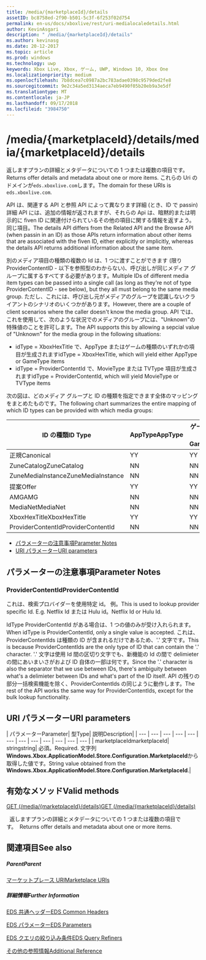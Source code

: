 ```yaml
---
title: /media/{marketplaceId}/details
assetID: bc8758ed-2f90-b501-5c3f-6f253f02d754
permalink: en-us/docs/xboxlive/rest/uri-medialocaledetails.html
author: KevinAsgari
description: " /media/{marketplaceId}/details"
ms.author: kevinasg
ms.date: 20-12-2017
ms.topic: article
ms.prod: windows
ms.technology: uwp
keywords: Xbox Live, Xbox, ゲーム, UWP, Windows 10, Xbox One
ms.localizationpriority: medium
ms.openlocfilehash: 7b8dcea7c0987a2bc783adae0398c9579ded2fe8
ms.sourcegitcommit: 9e2c34a5ed3134aeca7eb9490f05b20eb9a3e5df
ms.translationtype: MT
ms.contentlocale: ja-JP
ms.lasthandoff: 09/17/2018
ms.locfileid: "3984750"
---
```

# <a name="mediamarketplaceiddetails"></a><span data-ttu-id="476f6-104">/media/{marketplaceId}/details</span><span class="sxs-lookup"><span data-stu-id="476f6-104">/media/{marketplaceId}/details</span></span>
<span data-ttu-id="476f6-105">返しますプランの詳細とメタデータについての 1 つまたは複数の項目です。</span><span class="sxs-lookup"><span data-stu-id="476f6-105">Returns offer details and metadata about one or more items.</span></span> <span data-ttu-id="476f6-106">これらの Uri のドメインが`eds.xboxlive.com`します。</span><span class="sxs-lookup"><span data-stu-id="476f6-106">The domain for these URIs is `eds.xboxlive.com`.</span></span>
 
<span data-ttu-id="476f6-107">API は、関連する API と参照 API によって異なります詳細 (とき、ID で passin) 詳細 API には、追加の情報が返されますが、それらの Api は、暗黙的または明示的に fiven ID に関連付けられているその他の項目に関する情報を返すよう。同じ項目。</span><span class="sxs-lookup"><span data-stu-id="476f6-107">The details API differs from the Related API and the Browse API (when passin in an ID) as those APIs return information about other items that are associated with the fiven ID, either explicitly or implicitly, whereas the details API returns additional information about the same item.</span></span>
 
<span data-ttu-id="476f6-108">別のメディア項目の種類の複数の Id は、1 つに渡すことができます (限り ProviderContentID - 以下を参照型のわからない)、呼び出しが同じメディア グループに属するすべてする必要があります。</span><span class="sxs-lookup"><span data-stu-id="476f6-108">Multiple IDs of different media item types can be passed into a single call (as long as they're not of type ProviderContentID - see below), but they all must belong to the same media group.</span></span> <span data-ttu-id="476f6-109">ただし、これには、呼び出し元がメディアのグループを認識しないクライアントのシナリオのいくつかがあります。</span><span class="sxs-lookup"><span data-stu-id="476f6-109">However, there are a couple of client scenarios where the caller doesn't know the media group.</span></span> <span data-ttu-id="476f6-110">API では、これを使用して、次のような状況でのメディアのグループには、"Unknown"の特殊値のことを許可します。</span><span class="sxs-lookup"><span data-stu-id="476f6-110">The API supports this by allowing a sepcial value of "Unknown" for the media group in the following situations:</span></span>
 
   * <span data-ttu-id="476f6-111">idType = XboxHexTitle で、AppType またはゲームの種類のいずれかの項目が生成されます</span><span class="sxs-lookup"><span data-stu-id="476f6-111">idType = XboxHexTitle, which will yield either AppType or GameType items</span></span>
   * <span data-ttu-id="476f6-112">idType = ProviderContentId で、MovieType または TVType 項目が生成されます</span><span class="sxs-lookup"><span data-stu-id="476f6-112">idType = ProviderContentId, which will yield MovieType or TVType items</span></span>
  
<span data-ttu-id="476f6-113">次の図は、どのメディア グループと ID の種類を指定できます全体のマッピングをまとめたものです。</span><span class="sxs-lookup"><span data-stu-id="476f6-113">The following chart summarizes the entire mapping of which ID types can be provided with which media groups:</span></span>
 
| <span data-ttu-id="476f6-114">ID の種類</span><span class="sxs-lookup"><span data-stu-id="476f6-114">ID Type</span></span>| <span data-ttu-id="476f6-115">AppType</span><span class="sxs-lookup"><span data-stu-id="476f6-115">AppType</span></span>| <span data-ttu-id="476f6-116">ゲームの種類</span><span class="sxs-lookup"><span data-stu-id="476f6-116">GameType</span></span>| <span data-ttu-id="476f6-117">MovieType</span><span class="sxs-lookup"><span data-stu-id="476f6-117">MovieType</span></span>| <span data-ttu-id="476f6-118">MusicArtistType</span><span class="sxs-lookup"><span data-stu-id="476f6-118">MusicArtistType</span></span>| <span data-ttu-id="476f6-119">MusicType</span><span class="sxs-lookup"><span data-stu-id="476f6-119">MusicType</span></span>| <span data-ttu-id="476f6-120">TVType</span><span class="sxs-lookup"><span data-stu-id="476f6-120">TVType</span></span>| <span data-ttu-id="476f6-121">WebVideoType</span><span class="sxs-lookup"><span data-stu-id="476f6-121">WebVideoType</span></span>| <span data-ttu-id="476f6-122">Unknown</span><span class="sxs-lookup"><span data-stu-id="476f6-122">Unknown</span></span>| 
| --- | --- | --- | --- | --- | --- | --- | --- | --- | 
| <span data-ttu-id="476f6-123">正規</span><span class="sxs-lookup"><span data-stu-id="476f6-123">Canonical</span></span>| <span data-ttu-id="476f6-124">Y</span><span class="sxs-lookup"><span data-stu-id="476f6-124">Y</span></span>| <span data-ttu-id="476f6-125">Y</span><span class="sxs-lookup"><span data-stu-id="476f6-125">Y</span></span>| <span data-ttu-id="476f6-126">Y</span><span class="sxs-lookup"><span data-stu-id="476f6-126">Y</span></span>| <span data-ttu-id="476f6-127">Y</span><span class="sxs-lookup"><span data-stu-id="476f6-127">Y</span></span>| <span data-ttu-id="476f6-128">Y</span><span class="sxs-lookup"><span data-stu-id="476f6-128">Y</span></span>| <span data-ttu-id="476f6-129">Y</span><span class="sxs-lookup"><span data-stu-id="476f6-129">Y</span></span>| <span data-ttu-id="476f6-130">Y</span><span class="sxs-lookup"><span data-stu-id="476f6-130">Y</span></span>| <span data-ttu-id="476f6-131">N</span><span class="sxs-lookup"><span data-stu-id="476f6-131">N</span></span>| 
| <span data-ttu-id="476f6-132">ZuneCatalog</span><span class="sxs-lookup"><span data-stu-id="476f6-132">ZuneCatalog</span></span>| <span data-ttu-id="476f6-133">N</span><span class="sxs-lookup"><span data-stu-id="476f6-133">N</span></span>| <span data-ttu-id="476f6-134">N</span><span class="sxs-lookup"><span data-stu-id="476f6-134">N</span></span>| <span data-ttu-id="476f6-135">Y</span><span class="sxs-lookup"><span data-stu-id="476f6-135">Y</span></span>| <span data-ttu-id="476f6-136">Y</span><span class="sxs-lookup"><span data-stu-id="476f6-136">Y</span></span>| <span data-ttu-id="476f6-137">Y</span><span class="sxs-lookup"><span data-stu-id="476f6-137">Y</span></span>| <span data-ttu-id="476f6-138">Y</span><span class="sxs-lookup"><span data-stu-id="476f6-138">Y</span></span>| <span data-ttu-id="476f6-139">N</span><span class="sxs-lookup"><span data-stu-id="476f6-139">N</span></span>| <span data-ttu-id="476f6-140">N</span><span class="sxs-lookup"><span data-stu-id="476f6-140">N</span></span>| 
| <span data-ttu-id="476f6-141">ZuneMediaInstance</span><span class="sxs-lookup"><span data-stu-id="476f6-141">ZuneMediaInstance</span></span>| <span data-ttu-id="476f6-142">N</span><span class="sxs-lookup"><span data-stu-id="476f6-142">N</span></span>| <span data-ttu-id="476f6-143">N</span><span class="sxs-lookup"><span data-stu-id="476f6-143">N</span></span>| <span data-ttu-id="476f6-144">Y</span><span class="sxs-lookup"><span data-stu-id="476f6-144">Y</span></span>| <span data-ttu-id="476f6-145">N</span><span class="sxs-lookup"><span data-stu-id="476f6-145">N</span></span>| <span data-ttu-id="476f6-146">Y</span><span class="sxs-lookup"><span data-stu-id="476f6-146">Y</span></span>| <span data-ttu-id="476f6-147">Y</span><span class="sxs-lookup"><span data-stu-id="476f6-147">Y</span></span>| <span data-ttu-id="476f6-148">N</span><span class="sxs-lookup"><span data-stu-id="476f6-148">N</span></span>| <span data-ttu-id="476f6-149">N</span><span class="sxs-lookup"><span data-stu-id="476f6-149">N</span></span>| 
| <span data-ttu-id="476f6-150">提案</span><span class="sxs-lookup"><span data-stu-id="476f6-150">Offer</span></span>| <span data-ttu-id="476f6-151">Y</span><span class="sxs-lookup"><span data-stu-id="476f6-151">Y</span></span>| <span data-ttu-id="476f6-152">Y</span><span class="sxs-lookup"><span data-stu-id="476f6-152">Y</span></span>| <span data-ttu-id="476f6-153">Y</span><span class="sxs-lookup"><span data-stu-id="476f6-153">Y</span></span>| <span data-ttu-id="476f6-154">N</span><span class="sxs-lookup"><span data-stu-id="476f6-154">N</span></span>| <span data-ttu-id="476f6-155">Y</span><span class="sxs-lookup"><span data-stu-id="476f6-155">Y</span></span>| <span data-ttu-id="476f6-156">Y</span><span class="sxs-lookup"><span data-stu-id="476f6-156">Y</span></span>| <span data-ttu-id="476f6-157">N</span><span class="sxs-lookup"><span data-stu-id="476f6-157">N</span></span>| <span data-ttu-id="476f6-158">N</span><span class="sxs-lookup"><span data-stu-id="476f6-158">N</span></span>| 
| <span data-ttu-id="476f6-159">AMG</span><span class="sxs-lookup"><span data-stu-id="476f6-159">AMG</span></span>| <span data-ttu-id="476f6-160">N</span><span class="sxs-lookup"><span data-stu-id="476f6-160">N</span></span>| <span data-ttu-id="476f6-161">N</span><span class="sxs-lookup"><span data-stu-id="476f6-161">N</span></span>| <span data-ttu-id="476f6-162">N</span><span class="sxs-lookup"><span data-stu-id="476f6-162">N</span></span>| <span data-ttu-id="476f6-163">N</span><span class="sxs-lookup"><span data-stu-id="476f6-163">N</span></span>| <span data-ttu-id="476f6-164">Y</span><span class="sxs-lookup"><span data-stu-id="476f6-164">Y</span></span>| <span data-ttu-id="476f6-165">N</span><span class="sxs-lookup"><span data-stu-id="476f6-165">N</span></span>| <span data-ttu-id="476f6-166">N</span><span class="sxs-lookup"><span data-stu-id="476f6-166">N</span></span>| <span data-ttu-id="476f6-167">N</span><span class="sxs-lookup"><span data-stu-id="476f6-167">N</span></span>| 
| <span data-ttu-id="476f6-168">MediaNet</span><span class="sxs-lookup"><span data-stu-id="476f6-168">MediaNet</span></span>| <span data-ttu-id="476f6-169">N</span><span class="sxs-lookup"><span data-stu-id="476f6-169">N</span></span>| <span data-ttu-id="476f6-170">N</span><span class="sxs-lookup"><span data-stu-id="476f6-170">N</span></span>| <span data-ttu-id="476f6-171">N</span><span class="sxs-lookup"><span data-stu-id="476f6-171">N</span></span>| <span data-ttu-id="476f6-172">N</span><span class="sxs-lookup"><span data-stu-id="476f6-172">N</span></span>| <span data-ttu-id="476f6-173">Y</span><span class="sxs-lookup"><span data-stu-id="476f6-173">Y</span></span>| <span data-ttu-id="476f6-174">N</span><span class="sxs-lookup"><span data-stu-id="476f6-174">N</span></span>| <span data-ttu-id="476f6-175">N</span><span class="sxs-lookup"><span data-stu-id="476f6-175">N</span></span>| <span data-ttu-id="476f6-176">N</span><span class="sxs-lookup"><span data-stu-id="476f6-176">N</span></span>| 
| <span data-ttu-id="476f6-177">XboxHexTitle</span><span class="sxs-lookup"><span data-stu-id="476f6-177">XboxHexTitle</span></span>| <span data-ttu-id="476f6-178">Y</span><span class="sxs-lookup"><span data-stu-id="476f6-178">Y</span></span>| <span data-ttu-id="476f6-179">Y</span><span class="sxs-lookup"><span data-stu-id="476f6-179">Y</span></span>| <span data-ttu-id="476f6-180">N</span><span class="sxs-lookup"><span data-stu-id="476f6-180">N</span></span>| <span data-ttu-id="476f6-181">N</span><span class="sxs-lookup"><span data-stu-id="476f6-181">N</span></span>| <span data-ttu-id="476f6-182">N</span><span class="sxs-lookup"><span data-stu-id="476f6-182">N</span></span>| <span data-ttu-id="476f6-183">N</span><span class="sxs-lookup"><span data-stu-id="476f6-183">N</span></span>| <span data-ttu-id="476f6-184">N</span><span class="sxs-lookup"><span data-stu-id="476f6-184">N</span></span>| <span data-ttu-id="476f6-185">Y</span><span class="sxs-lookup"><span data-stu-id="476f6-185">Y</span></span>| 
| <span data-ttu-id="476f6-186">ProviderContentId</span><span class="sxs-lookup"><span data-stu-id="476f6-186">ProviderContentId</span></span>| <span data-ttu-id="476f6-187">N</span><span class="sxs-lookup"><span data-stu-id="476f6-187">N</span></span>| <span data-ttu-id="476f6-188">N</span><span class="sxs-lookup"><span data-stu-id="476f6-188">N</span></span>| <span data-ttu-id="476f6-189">Y</span><span class="sxs-lookup"><span data-stu-id="476f6-189">Y</span></span>| <span data-ttu-id="476f6-190">N</span><span class="sxs-lookup"><span data-stu-id="476f6-190">N</span></span>| <span data-ttu-id="476f6-191">N</span><span class="sxs-lookup"><span data-stu-id="476f6-191">N</span></span>| <span data-ttu-id="476f6-192">Y</span><span class="sxs-lookup"><span data-stu-id="476f6-192">Y</span></span>| <span data-ttu-id="476f6-193">N</span><span class="sxs-lookup"><span data-stu-id="476f6-193">N</span></span>| <span data-ttu-id="476f6-194">Y</span><span class="sxs-lookup"><span data-stu-id="476f6-194">Y</span></span>| 
 
  * [<span data-ttu-id="476f6-195">パラメーターの注意事項</span><span class="sxs-lookup"><span data-stu-id="476f6-195">Parameter Notes</span></span>](#ID4EEH)
  * [<span data-ttu-id="476f6-196">URI パラメーター</span><span class="sxs-lookup"><span data-stu-id="476f6-196">URI parameters</span></span>](#ID4EUH)
 
<a id="ID4EEH"></a>

 
## <a name="parameter-notes"></a><span data-ttu-id="476f6-197">パラメーターの注意事項</span><span class="sxs-lookup"><span data-stu-id="476f6-197">Parameter Notes</span></span>
 
<a id="ID4EIH"></a>

 
### <a name="providercontentid"></a><span data-ttu-id="476f6-198">ProviderContentId</span><span class="sxs-lookup"><span data-stu-id="476f6-198">ProviderContentId</span></span>
 
<span data-ttu-id="476f6-199">これは、検索プロバイダーを使用特定 id。 例。</span><span class="sxs-lookup"><span data-stu-id="476f6-199">This is used to lookup provider specific Id. E.g.</span></span> <span data-ttu-id="476f6-200">Netflix Id または Hulu id。</span><span class="sxs-lookup"><span data-stu-id="476f6-200">Netflix Id or Hulu Id.</span></span>
 
<span data-ttu-id="476f6-201">IdType ProviderContentId がある場合は、1 つの値のみが受け入れられます。</span><span class="sxs-lookup"><span data-stu-id="476f6-201">When idType is ProviderContentId, only a single value is accepted.</span></span> <span data-ttu-id="476f6-202">これは、ProviderContentIds は種類の ID が含まれるだけであるため、'.' 文字です。</span><span class="sxs-lookup"><span data-stu-id="476f6-202">This is because ProviderContentIds are the only type of ID that can contain the '.' character.</span></span> <span data-ttu-id="476f6-203">'.' 文字は使用 Id 間の区切り文字でも、新機能の Id の間で delimieter の間にあいまいさがおよび ID 自体の一部は何です。</span><span class="sxs-lookup"><span data-stu-id="476f6-203">Since the '.' character is also the separator that we use between IDs, there's ambiguity between what's a delimieter between IDs and what's part of the ID itself.</span></span> <span data-ttu-id="476f6-204">API の残りの部分一括検索機能を除く、ProviderContentIds の同じように動作します。</span><span class="sxs-lookup"><span data-stu-id="476f6-204">The rest of the API works the same way for ProviderContentIds, except for the bulk lookup functionality.</span></span>
   
<a id="ID4EUH"></a>

 
## <a name="uri-parameters"></a><span data-ttu-id="476f6-205">URI パラメーター</span><span class="sxs-lookup"><span data-stu-id="476f6-205">URI parameters</span></span>
 
| <span data-ttu-id="476f6-206">パラメーター</span><span class="sxs-lookup"><span data-stu-id="476f6-206">Parameter</span></span>| <span data-ttu-id="476f6-207">型</span><span class="sxs-lookup"><span data-stu-id="476f6-207">Type</span></span>| <span data-ttu-id="476f6-208">説明</span><span class="sxs-lookup"><span data-stu-id="476f6-208">Description</span></span>| 
| --- | --- | --- | --- | --- | --- | --- | --- | --- | --- | --- | --- | 
| <span data-ttu-id="476f6-209">marketplaceId</span><span class="sxs-lookup"><span data-stu-id="476f6-209">marketplaceId</span></span>| <span data-ttu-id="476f6-210">string</span><span class="sxs-lookup"><span data-stu-id="476f6-210">string</span></span>| <span data-ttu-id="476f6-211">必須。</span><span class="sxs-lookup"><span data-stu-id="476f6-211">Required.</span></span> <span data-ttu-id="476f6-212">文字列<b>Windows.Xbox.ApplicationModel.Store.Configuration.MarketplaceId</b>から取得した値です。</span><span class="sxs-lookup"><span data-stu-id="476f6-212">String value obtained from the <b>Windows.Xbox.ApplicationModel.Store.Configuration.MarketplaceId</b>.</span></span>| 
  
<a id="ID4EWAAC"></a>

 
## <a name="valid-methods"></a><span data-ttu-id="476f6-213">有効なメソッド</span><span class="sxs-lookup"><span data-stu-id="476f6-213">Valid methods</span></span>

[<span data-ttu-id="476f6-214">GET (/media/{marketplaceId}/details)</span><span class="sxs-lookup"><span data-stu-id="476f6-214">GET (/media/{marketplaceId}/details)</span></span>](uri-medialocaledetailsget.md)

<span data-ttu-id="476f6-215">&nbsp;&nbsp;返しますプランの詳細とメタデータについての 1 つまたは複数の項目です。</span><span class="sxs-lookup"><span data-stu-id="476f6-215">&nbsp;&nbsp;Returns offer details and metadata about one or more items.</span></span> 
 
<a id="ID4EABAC"></a>

 
## <a name="see-also"></a><span data-ttu-id="476f6-216">関連項目</span><span class="sxs-lookup"><span data-stu-id="476f6-216">See also</span></span>
 
<a id="ID4ECBAC"></a>

 
##### <a name="parent"></a><span data-ttu-id="476f6-217">Parent</span><span class="sxs-lookup"><span data-stu-id="476f6-217">Parent</span></span> 

[<span data-ttu-id="476f6-218">マーケットプレース URI</span><span class="sxs-lookup"><span data-stu-id="476f6-218">Marketplace URIs</span></span>](atoc-reference-marketplace.md)

  
<a id="ID4EMBAC"></a>

 
##### <a name="further-information"></a><span data-ttu-id="476f6-219">詳細情報</span><span class="sxs-lookup"><span data-stu-id="476f6-219">Further Information</span></span> 

[<span data-ttu-id="476f6-220">EDS 共通ヘッダー</span><span class="sxs-lookup"><span data-stu-id="476f6-220">EDS Common Headers</span></span>](../../additional/edscommonheaders.md)

 [<span data-ttu-id="476f6-221">EDS パラメーター</span><span class="sxs-lookup"><span data-stu-id="476f6-221">EDS Parameters</span></span>](../../additional/edsparameters.md)

 [<span data-ttu-id="476f6-222">EDS クエリの絞り込み条件</span><span class="sxs-lookup"><span data-stu-id="476f6-222">EDS Query Refiners</span></span>](../../additional/edsqueryrefiners.md)

 [<span data-ttu-id="476f6-223">その他の参照情報</span><span class="sxs-lookup"><span data-stu-id="476f6-223">Additional Reference</span></span>](../../additional/atoc-xboxlivews-reference-additional.md)

   